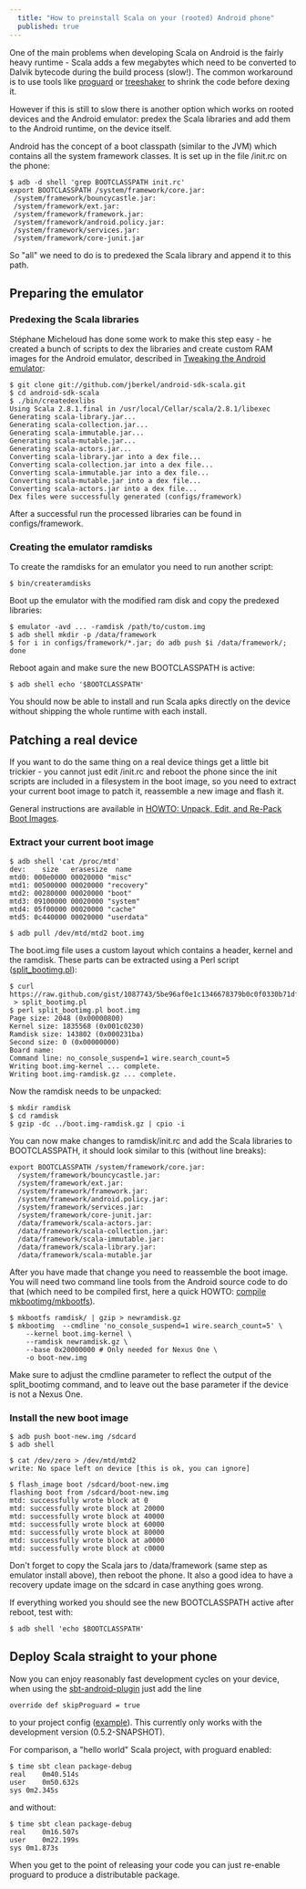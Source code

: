 ```yaml
---
  title: "How to preinstall Scala on your (rooted) Android phone"
  published: true
---
```


One of the main problems when developing Scala on Android is the fairly heavy
runtime - Scala adds a few megabytes which need to be converted to Dalvik
bytecode during the build process (slow!). The common workaround is to use tools like
[proguard][] or [treeshaker][] to shrink the code before dexing it.

However if this is still to slow there is another option which
works on rooted devices and the Android emulator: predex the Scala
libraries and add them to the Android runtime, on the device itself.

Android has the concept of a boot classpath (similar to the JVM) which contains
all the system framework classes. It is set up in the file /init.rc on the
phone:

    $ adb -d shell 'grep BOOTCLASSPATH init.rc'
    export BOOTCLASSPATH /system/framework/core.jar:
     /system/framework/bouncycastle.jar:
     /system/framework/ext.jar:
     /system/framework/framework.jar:
     /system/framework/android.policy.jar:
     /system/framework/services.jar:
     /system/framework/core-junit.jar

So "all" we need to do is to predexed the Scala library and append it to this path.

## Preparing the emulator

### Predexing the Scala libraries

St&eacute;phane Micheloud has done some work to make this step easy - he created
a bunch of scripts to dex the libraries and create custom RAM images for the Android emulator, described in
[Tweaking the Android emulator][]:

    $ git clone git://github.com/jberkel/android-sdk-scala.git
    $ cd android-sdk-scala
    $ ./bin/createdexlibs
    Using Scala 2.8.1.final in /usr/local/Cellar/scala/2.8.1/libexec
    Generating scala-library.jar...
    Generating scala-collection.jar...
    Generating scala-immutable.jar...
    Generating scala-mutable.jar...
    Generating scala-actors.jar...
    Converting scala-library.jar into a dex file...
    Converting scala-collection.jar into a dex file...
    Converting scala-immutable.jar into a dex file...
    Converting scala-mutable.jar into a dex file...
    Converting scala-actors.jar into a dex file...
    Dex files were successfully generated (configs/framework)

After a successful run the processed libraries can be found in
configs/framework.

### Creating the emulator ramdisks

To create the ramdisks for an emulator you need to run another script:

    $ bin/createramdisks

Boot up the emulator with the modified ram disk and copy the predexed libraries:

    $ emulator -avd ... -ramdisk /path/to/custom.img
    $ adb shell mkdir -p /data/framework
    $ for i in configs/framework/*.jar; do adb push $i /data/framework/; done

Reboot again and make sure the new BOOTCLASSPATH is active:

    $ adb shell echo '$BOOTCLASSPATH'

You should now be able to install and run Scala apks directly on the device
without shipping the whole runtime with each install.

## Patching a real device

If you want to do the same thing on a real device things get a little bit trickier -
you cannot just edit /init.rc and reboot the phone since the init scripts are
included in a filesystem in the boot image, so you need to extract your current
boot image to patch it, reassemble a new image and flash it.

General instructions are available in [HOWTO: Unpack, Edit, and Re-Pack Boot Images][].

### Extract your current boot image

    $ adb shell 'cat /proc/mtd'
    dev:    size   erasesize  name
    mtd0: 000e0000 00020000 "misc"
    mtd1: 00500000 00020000 "recovery"
    mtd2: 00280000 00020000 "boot"
    mtd3: 09100000 00020000 "system"
    mtd4: 05f00000 00020000 "cache"
    mtd5: 0c440000 00020000 "userdata"

    $ adb pull /dev/mtd/mtd2 boot.img

The boot.img file uses a custom layout which contains a header, kernel and the
ramdisk. These parts can be extracted using a Perl script ([split_bootimg.pl][]):

    $ curl https://raw.github.com/gist/1087743/5be96af0e1c1346678379b0c0f0330b71df51f25/split_bootimg.pl
     > split_bootimg.pl
    $ perl split_bootimg.pl boot.img
    Page size: 2048 (0x00000800)
    Kernel size: 1835568 (0x001c0230)
    Ramdisk size: 143802 (0x000231ba)
    Second size: 0 (0x00000000)
    Board name:
    Command line: no_console_suspend=1 wire.search_count=5
    Writing boot.img-kernel ... complete.
    Writing boot.img-ramdisk.gz ... complete.

Now the ramdisk needs to be unpacked:

    $ mkdir ramdisk
    $ cd ramdisk
    $ gzip -dc ../boot.img-ramdisk.gz | cpio -i

You can now make changes to ramdisk/init.rc and add the Scala libraries to
BOOTCLASSPATH, it should look similar to this (without line breaks):

    export BOOTCLASSPATH /system/framework/core.jar:
      /system/framework/bouncycastle.jar:
      /system/framework/ext.jar:
      /system/framework/framework.jar:
      /system/framework/android.policy.jar:
      /system/framework/services.jar:
      /system/framework/core-junit.jar:
      /data/framework/scala-actors.jar:
      /data/framework/scala-collection.jar:
      /data/framework/scala-immutable.jar:
      /data/framework/scala-library.jar:
      /data/framework/scala-mutable.jar

After you have made that change you need to reassemble the boot image. You will
need two command line tools from the Android source code to do that (which need to be
compiled first, here a quick HOWTO: [compile mkbootimg/mkbootfs][]).

    $ mkbootfs ramdisk/ | gzip > newramdisk.gz
    $ mkbootimg  --cmdline 'no_console_suspend=1 wire.search_count=5' \
        --kernel boot.img-kernel \
        --ramdisk newramdisk.gz \
        --base 0x20000000 # Only needed for Nexus One \
        -o boot-new.img

Make sure to adjust the cmdline parameter to reflect the output of the
split\_bootimg command, and to leave out the base parameter if the device is not
a Nexus One.

### Install the new boot image

    $ adb push boot-new.img /sdcard
    $ adb shell

    $ cat /dev/zero > /dev/mtd/mtd2
    write: No space left on device [this is ok, you can ignore]

    $ flash_image boot /sdcard/boot-new.img
    flashing boot from /sdcard/boot-new.img
    mtd: successfully wrote block at 0
    mtd: successfully wrote block at 20000
    mtd: successfully wrote block at 40000
    mtd: successfully wrote block at 60000
    mtd: successfully wrote block at 80000
    mtd: successfully wrote block at a0000
    mtd: successfully wrote block at c0000


Don't forget to copy the Scala jars to /data/framework (same step as emulator
install above), then reboot the phone. It also a good idea to have a recovery update
image on the sdcard in case anything goes wrong.

If everything worked you should see the new BOOTCLASSPATH active after reboot,
test with:

    $ adb shell 'echo $BOOTCLASSPATH'

## Deploy Scala straight to your phone

Now you can enjoy reasonably fast development cycles on your device, when
using the [sbt-android-plugin][] just add the line

    override def skipProguard = true

to your project config ([example][project.scala]). This currently only works
with the development version (0.5.2-SNAPSHOT).

For comparison, a "hello world" Scala project, with proguard enabled:

    $ time sbt clean package-debug
    real    0m40.514s
    user    0m50.632s
    sys 0m2.345s

and without:

    $ time sbt clean package-debug
    real    0m16.507s
    user    0m22.199s
    sys 0m1.873s


When you get to the point of releasing your code you can just re-enable
proguard to produce a distributable package.

[treeshaker]: http://code.google.com/p/treeshaker/
[proguard]: http://proguard.sourceforge.net/
[split_bootimg.pl]: https://gist.github.com/1087743
[Tweaking the Android emulator]: http://lamp.epfl.ch/~michelou/android/emulator-android-sdk.html
[HOWTO: Unpack, Edit, and Re-Pack Boot Images]: http://android-dls.com/wiki/index.php?title=HOWTO:_Unpack%2C_Edit%2C_and_Re-Pack_Boot_Images
[compile mkbootimg/mkbootfs]: https://gist.github.com/1087757
[sbt-android-plugin]: https://github.com/jberkel/android-plugin
[project.scala]: https://gist.github.com/1087819
